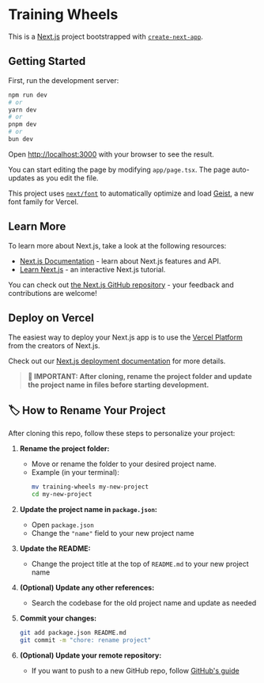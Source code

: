 # Training Wheels

This is a [Next.js](https://nextjs.org) project bootstrapped with [`create-next-app`](https://nextjs.org/docs/app/api-reference/cli/create-next-app).

## Getting Started

First, run the development server:

```bash
npm run dev
# or
yarn dev
# or
pnpm dev
# or
bun dev
```

Open [http://localhost:3000](http://localhost:3000) with your browser to see the result.

You can start editing the page by modifying `app/page.tsx`. The page auto-updates as you edit the file.

This project uses [`next/font`](https://nextjs.org/docs/app/building-your-application/optimizing/fonts) to automatically optimize and load [Geist](https://vercel.com/font), a new font family for Vercel.

## Learn More

To learn more about Next.js, take a look at the following resources:

- [Next.js Documentation](https://nextjs.org/docs) - learn about Next.js features and API.
- [Learn Next.js](https://nextjs.org/learn) - an interactive Next.js tutorial.

You can check out [the Next.js GitHub repository](https://github.com/vercel/next.js) - your feedback and contributions are welcome!

## Deploy on Vercel

The easiest way to deploy your Next.js app is to use the [Vercel Platform](https://vercel.com/new?utm_medium=default-template&filter=next.js&utm_source=create-next-app&utm_campaign=create-next-app-readme) from the creators of Next.js.

Check out our [Next.js deployment documentation](https://nextjs.org/docs/app/building-your-application/deploying) for more details.

> **🚨 IMPORTANT: After cloning, rename the project folder and update the project name in files before starting development.**

## 🏷️ How to Rename Your Project

After cloning this repo, follow these steps to personalize your project:

1. **Rename the project folder:**
   - Move or rename the folder to your desired project name.
   - Example (in your terminal):
     ```bash
     mv training-wheels my-new-project
     cd my-new-project
     ```

2. **Update the project name in `package.json`:**
   - Open `package.json`
   - Change the `"name"` field to your new project name

3. **Update the README:**
   - Change the project title at the top of `README.md` to your new project name

4. **(Optional) Update any other references:**
   - Search the codebase for the old project name and update as needed

5. **Commit your changes:**
   ```bash
   git add package.json README.md
   git commit -m "chore: rename project"
   ```

6. **(Optional) Update your remote repository:**
   - If you want to push to a new GitHub repo, follow [GitHub's guide](https://docs.github.com/en/repositories/creating-and-managing-repositories/renaming-a-repository)
